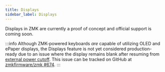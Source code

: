 ```yaml
---
title: Displays
sidebar_label: Displays
---
```


Displays in ZMK are currently a proof of concept and official support is coming soon.

:::info
Although ZMK-powered keyboards _are_ capable of utilizing OLED and ePaper displays, the Displays feature is not yet considered production-ready due to an issue where the display remains blank after resuming from [external power cutoff](../behaviors/power.md#external-power-control). This issue can be tracked on GitHub at [zmkfirmware/zmk #674](https://github.com/zmkfirmware/zmk/issues/674).
:::

